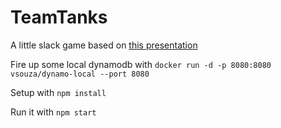 # TeamTanks
A little slack game based on [this presentation](https://www.youtube.com/watch?v=t9WMNuyjm4w)

Fire up some local dynamodb with `docker run -d -p 8080:8080 vsouza/dynamo-local --port 8080`

Setup with `npm install`

Run it with `npm start`


